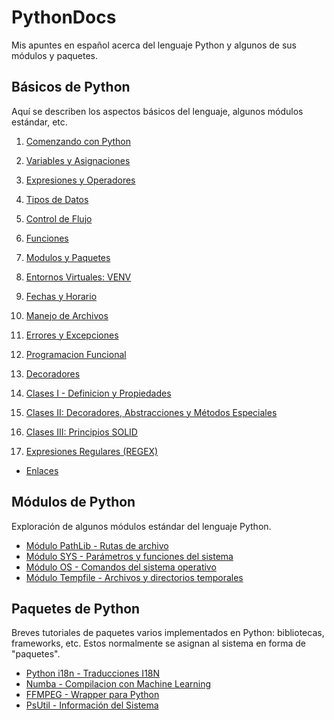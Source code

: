 # PythonDocs

Mis apuntes en español acerca del lenguaje Python y algunos de sus módulos y paquetes.


## Básicos de Python

Aquí se describen los aspectos básicos del lenguaje, algunos módulos estándar, etc.


1. [Comenzando con Python](contenido/1-comenzando.md#comenzando-con-python)
2. [Variables y Asignaciones](contenido/2-variables_asignaciones.md#variables-y-asignaciones)
3. [Expresiones y Operadores](contenido/3-expresiones_operadores.md#expresiones-y-operadores)
4. [Tipos de Datos](contenido/4-tipos_datos.md#tipos-de-datos)
5. [Control de Flujo](contenido/5-control_flujo.md#control-flujo)
6. [Funciones](contenido/6-funciones.md#funciones)
7. [Modulos y Paquetes](contenido/7-modulos-paquetes.md#módulos-y-paquetes)
8. [Entornos Virtuales: VENV](contenido/8-entorno_virtual.md#entorno-virtual-módulo-venv)
9. [Fechas y Horario](contenido/9-fechas.md#fechas-y-horario)
10. [Manejo de Archivos](contenido/10-manejo_archivos.md#manejo-de-archivos)
11. [Errores y Excepciones](contenido/11-excepciones.md#errores-y-excepciones)

15. [Programacion Funcional](contenido/15-programacion_funcional.md#programacion-funcional)

15. [Decoradores](contenido/decoradores.md)

12. [Clases I - Definicion y Propiedades](contenido/12-clases.md#clases)
13. [Clases II: Decoradores, Abstracciones y Métodos Especiales](contenido/13-decoradores_abstracciones.md)
14. [Clases III: Principios SOLID](contenido/14-SOLID.md)
16. [Expresiones Regulares (REGEX)](contenido/16-regex.md#expresiones-regulares-regex)




- [Enlaces](contenido/enlaces.md)


## Módulos de Python

Exploración de algunos módulos estándar del lenguaje Python.

- [Módulo PathLib - Rutas de archivo](modulos/pathlib.md#pathlib)
- [Módulo SYS - Parámetros y funciones del sistema](modulos/sys.md#sys)
- [Módulo OS - Comandos del sistema operativo](modulos/os.md)
- [Módulo Tempfile - Archivos y directorios temporales](modulos/tempfile.md)


## Paquetes de Python

Breves tutoriales de paquetes varios implementados en Python: bibliotecas, frameworks, etc. Estos normalmente se asignan al sistema en forma de "paquetes".

- [Python i18n - Traducciones I18N](paquetes/python-i18n.md)
- [Numba - Compilacion con Machine Learning](paquetes/numba.md)
- [FFMPEG - Wrapper para Python](paquetes/ffmpeg.md)
- [PsUtil - Información del Sistema](paquetes/psutil.md)




